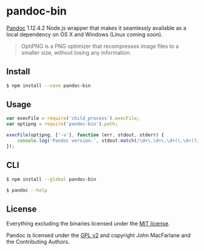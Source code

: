 # pandoc-bin

[Pandoc](https://github.com/jgm/pandoc) 1.12.4.2 Node.js wrapper that makes it seamlessly available as a local dependency on OS X and Windows (Linux coming soon).

> OptiPNG is a PNG optimizer that recompresses image files to a smaller size, without losing any information.


## Install

```bash
$ npm install --save pandoc-bin
```


## Usage

```js
var execFile = require('child_process').execFile;
var optipng = require('pandoc-bin').path;

execFile(optipng, ['-v'], function (err, stdout, stderr) {
    console.log('Pandoc version:', stdout.match(/\d+\.\d+\.\d+(\.\d+)?/)[0]);
});
```


## CLI

```bash
$ npm install --global pandoc-bin
```

```bash
$ pandoc --help
```


## License

Everything excluding the binaries licensed under the [MIT license](http://opensource.org/licenses/MIT).

Pandoc is licensed under the [GPL v2](http://www.gnu.org/licenses/gpl-2.0.html) and copyright John MacFarlane and the Contributing Authors.
